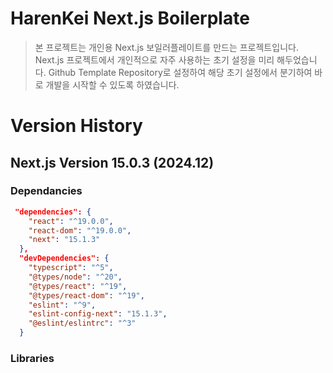 # HarenKei Next.js Boilerplate

> 본 프로젝트는 개인용 Next.js 보일러플레이트를 만드는 프로젝트입니다.
> Next.js 프로젝트에서 개인적으로 자주 사용하는 초기 설정을 미리 해두었습니다.
> Github Template Repository로 설정하여 해당 초기 설정에서 분기하여 바로 개발을 시작할 수 있도록 하였습니다.

# Version History

## Next.js Version 15.0.3 (2024.12)

### Dependancies

```json
 "dependencies": {
    "react": "^19.0.0",
    "react-dom": "^19.0.0",
    "next": "15.1.3"
  },
  "devDependencies": {
    "typescript": "^5",
    "@types/node": "^20",
    "@types/react": "^19",
    "@types/react-dom": "^19",
    "eslint": "^9",
    "eslint-config-next": "15.1.3",
    "@eslint/eslintrc": "^3"
  }
```

### Libraries
